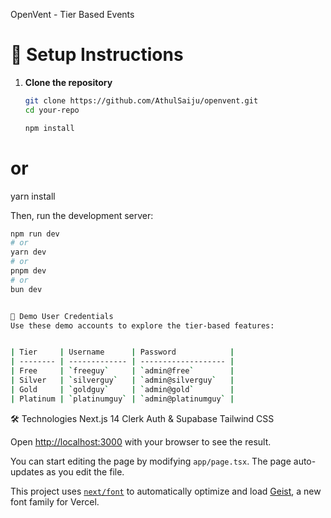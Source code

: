 

OpenVent - Tier Based Events

# 🚀 Setup Instructions

1. **Clone the repository**

   ```bash
   git clone https://github.com/AthulSaiju/openvent.git
   cd your-repo

   npm install
# or
   yarn install

Then, run the development server:

```bash
npm run dev
# or
yarn dev
# or
pnpm dev
# or
bun dev


👤 Demo User Credentials
Use these demo accounts to explore the tier-based features:


| Tier     | Username      | Password            |
| -------- | ------------- | ------------------- |
| Free     | `freeguy`     | `admin@free`        |
| Silver   | `silverguy`   | `admin@silverguy`   |
| Gold     | `goldguy`     | `admin@gold`        |
| Platinum | `platinumguy` | `admin@platinumguy` |


```

🛠️ Technologies
Next.js 14
Clerk Auth & Supabase
Tailwind CSS 

Open [http://localhost:3000](http://localhost:3000) with your browser to see the result.

You can start editing the page by modifying `app/page.tsx`. The page auto-updates as you edit the file.

This project uses [`next/font`](https://nextjs.org/docs/app/building-your-application/optimizing/fonts) to automatically optimize and load [Geist](https://vercel.com/font), a new font family for Vercel.
